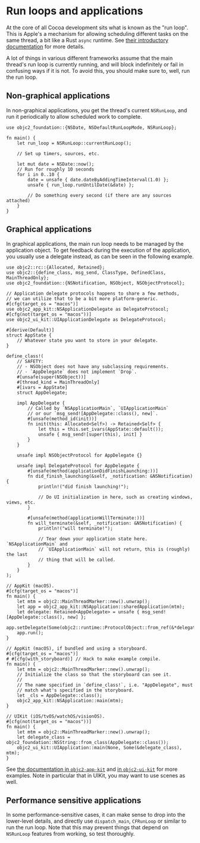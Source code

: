 # Run loops and applications

At the core of all Cocoa development sits what is known as the "run loop". This is Apple's a mechanism for allowing scheduling different tasks on the same thread, a bit like a Rust `async` runtime. See [their introductory documentation][runloop-doc] for more details.

A lot of things in various different frameworks assume that the main thread's run loop is currently running, and will block indefinitely or fail in confusing ways if it is not. To avoid this, you should make sure to, well, run the run loop.

[runloop-doc]: https://developer.apple.com/library/archive/documentation/Cocoa/Conceptual/Multithreading/RunLoopManagement/RunLoopManagement.html


## Non-graphical applications

In non-graphical applications, you get the thread's current `NSRunLoop`, and run it periodically to allow scheduled work to complete.

```rust, no_run
use objc2_foundation::{NSDate, NSDefaultRunLoopMode, NSRunLoop};

fn main() {
    let run_loop = NSRunLoop::currentRunLoop();

    // Set up timers, sources, etc.

    let mut date = NSDate::now();
    // Run for roughly 10 seconds
    for i in 0..10 {
        date = unsafe { date.dateByAddingTimeInterval(1.0) };
        unsafe { run_loop.runUntilDate(&date) };

        // Do something every second (if there are any sources attached)
    }
}
```


## Graphical applications

In graphical applications, the main run loop needs to be managed by the application object. To get feedback during the execution of the application, you usually use a delegate instead, as can be seen in the following example.

```rust, no_run
use objc2::rc::{Allocated, Retained};
use objc2::{define_class, msg_send, ClassType, DefinedClass, MainThreadOnly};
use objc2_foundation::{NSNotification, NSObject, NSObjectProtocol};

// Application delegate protocols happens to share a few methods,
// we can utilize that to be a bit more platform-generic.
#[cfg(target_os = "macos")]
use objc2_app_kit::NSApplicationDelegate as DelegateProtocol;
#[cfg(not(target_os = "macos"))]
use objc2_ui_kit::UIApplicationDelegate as DelegateProtocol;

#[derive(Default)]
struct AppState {
    // Whatever state you want to store in your delegate.
}

define_class!(
    // SAFETY:
    // - NSObject does not have any subclassing requirements.
    // - `AppDelegate` does not implement `Drop`.
    #[unsafe(super(NSObject))]
    #[thread_kind = MainThreadOnly]
    #[ivars = AppState]
    struct AppDelegate;

    impl AppDelegate {
        // Called by `NSApplicationMain`, `UIApplicationMain`
        // or our `msg_send![AppDelegate::class(), new]`.
        #[unsafe(method_id(init))]
        fn init(this: Allocated<Self>) -> Retained<Self> {
            let this = this.set_ivars(AppState::default());
            unsafe { msg_send![super(this), init] }
        }
    }

    unsafe impl NSObjectProtocol for AppDelegate {}

    unsafe impl DelegateProtocol for AppDelegate {
        #[unsafe(method(applicationDidFinishLaunching:))]
        fn did_finish_launching(&self, _notification: &NSNotification) {
            println!("did finish launching!");

            // Do UI initialization in here, such as creating windows, views, etc.
        }

        #[unsafe(method(applicationWillTerminate:))]
        fn will_terminate(&self, _notification: &NSNotification) {
            println!("will terminate!");

            // Tear down your application state here. `NSApplicationMain` and
            // `UIApplicationMain` will not return, this is (roughly) the last
            // thing that will be called.
        }
    }
);

// AppKit (macOS).
#[cfg(target_os = "macos")]
fn main() {
    let mtm = objc2::MainThreadMarker::new().unwrap();
    let app = objc2_app_kit::NSApplication::sharedApplication(mtm);
    let delegate: Retained<AppDelegate> = unsafe { msg_send![AppDelegate::class(), new] };
    app.setDelegate(Some(objc2::runtime::ProtocolObject::from_ref(&*delegate)));
    app.run();
}

// AppKit (macOS), if bundled and using a storyboard.
#[cfg(target_os = "macos")]
# #[cfg(with_storyboard)] // Hack to make example compile.
fn main() {
    let mtm = objc2::MainThreadMarker::new().unwrap();
    // Initialize the class so that the storyboard can see it.
    //
    // The name specified in `define_class!`, i.e. "AppDelegate", must
    // match what's specified in the storyboard.
    let _cls = AppDelegate::class();
    objc2_app_kit::NSApplication::main(mtm);
}

// UIKit (iOS/tvOS/watchOS/visionOS).
#[cfg(not(target_os = "macos"))]
fn main() {
    let mtm = objc2::MainThreadMarker::new().unwrap();
    let delegate_class = objc2_foundation::NSString::from_class(AppDelegate::class());
    objc2_ui_kit::UIApplication::main(None, Some(&delegate_class), mtm);
}
```

See [the documentation in `objc2-app-kit`][appkit-docs] and [in `objc2-ui-kit`][uikit-docs] for more examples. Note in particular that in UIKit, you may want to use scenes as well.

[appkit-docs]: https://docs.rs/objc2-app-kit/
[uikit-docs]: https://docs.rs/objc2-ui-kit/


## Performance sensitive applications

In some performance-sensitive cases, it can make sense to drop into the lower-level details, and directly use `dispatch_main`, `CFRunLoop` or similar to run the run loop. Note that this may prevent things that depend on `NSRunLoop` features from working, so test thoroughly.
